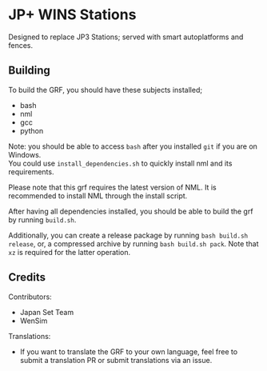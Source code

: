 # JP+ WINS Stations

Designed to replace JP3 Stations; served with smart autoplatforms and fences.

## Building

To build the GRF, you should have these subjects installed;

- bash
- nml
- gcc
- python

Note: you should be able to access `bash` after you installed `git` if you are on Windows.\
You could use `install_dependencies.sh` to quickly install nml and its requirements.

Please note that this grf requires the latest version of NML. It is recommended to install
NML through the install script.

After having all dependencies installed, you should be able to build the grf by running `build.sh`.

Additionally, you can create a release package by running `bash build.sh release`, or, a compressed archive by running `bash build.sh pack`. Note that `xz` is required for the latter operation.

## Credits

Contributors:

- Japan Set Team
- WenSim

Translations:

- If you want to translate the GRF to your own language, feel free to submit a translation PR or submit translations via an issue.
